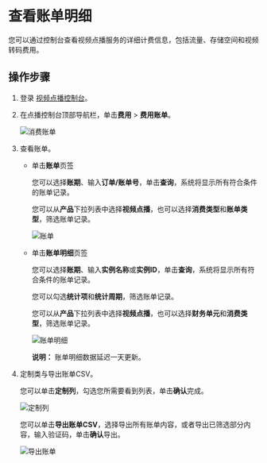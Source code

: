 # 查看账单明细

您可以通过控制台查看视频点播服务的详细计费信息，包括流量、存储空间和视频转码费用。

## 操作步骤

1.  登录 [视频点播控制台](https://vod.console.aliyun.com/#/overview)。

2.  在点播控制台顶部导航栏，单击**费用** \> **费用账单**。

    ![消费账单](https://static-aliyun-doc.oss-accelerate.aliyuncs.com/assets/img/zh-CN/2395454061/p179002.png)

3.  查看账单。

    -   单击**账单**页签

        您可以选择**账期**、输入**订单/账单号**，单击**查询**，系统将显示所有符合条件的账单记录。

        您可以从**产品**下拉列表中选择**视频点播**，也可以选择**消费类型**和**账单类型**，筛选账单记录。

        ![账单](https://static-aliyun-doc.oss-accelerate.aliyuncs.com/assets/img/zh-CN/3395454061/p179018.png)

    -   单击**账单明细**页签

        您可以选择**账期**、输入**实例名称**或**实例ID**，单击**查询**，系统将显示所有符合条件的账单记录。

        您可以勾选**统计项**和**统计周期**，筛选账单记录。

        您可以从**产品**下拉列表中选择**视频点播**，也可以选择**财务单元**和**消费类型**，筛选账单记录。

        ![账单明细](https://static-aliyun-doc.oss-accelerate.aliyuncs.com/assets/img/zh-CN/3395454061/p179230.png)

        **说明：** 账单明细数据延迟一天更新。

4.  定制类与导出账单CSV。

    您可以单击**定制列**，勾选您所需要看到列表，单击**确认**完成。

    ![定制列](https://static-aliyun-doc.oss-accelerate.aliyuncs.com/assets/img/zh-CN/1223485061/p179061.png)

    您可以单击**导出账单CSV**，选择导出所有账单内容，或者导出已筛选部分内容，输入验证码，单击**确认**导出。

    ![导出账单](https://static-aliyun-doc.oss-accelerate.aliyuncs.com/assets/img/zh-CN/3395454061/p179065.png)



